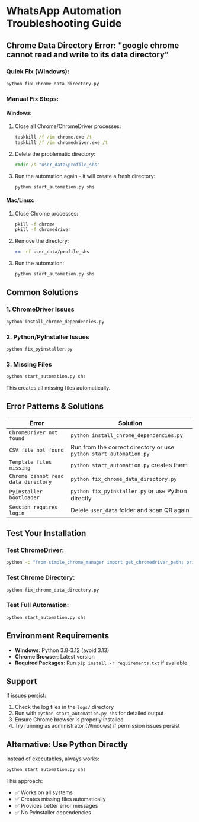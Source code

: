 # WhatsApp Automation Troubleshooting Guide

## Chrome Data Directory Error: "google chrome cannot read and write to its data directory"

### Quick Fix (Windows):
```bash
python fix_chrome_data_directory.py
```

### Manual Fix Steps:

#### Windows:
1. Close all Chrome/ChromeDriver processes:
   ```cmd
   taskkill /f /im chrome.exe /t
   taskkill /f /im chromedriver.exe /t
   ```

2. Delete the problematic directory:
   ```cmd
   rmdir /s "user_data\profile_shs"
   ```

3. Run the automation again - it will create a fresh directory:
   ```cmd
   python start_automation.py shs
   ```

#### Mac/Linux:
1. Close Chrome processes:
   ```bash
   pkill -f chrome
   pkill -f chromedriver
   ```

2. Remove the directory:
   ```bash
   rm -rf user_data/profile_shs
   ```

3. Run the automation:
   ```bash
   python start_automation.py shs
   ```

## Common Solutions

### 1. ChromeDriver Issues
```bash
python install_chrome_dependencies.py
```

### 2. Python/PyInstaller Issues
```bash
python fix_pyinstaller.py
```

### 3. Missing Files
```bash
python start_automation.py shs
```
This creates all missing files automatically.

## Error Patterns & Solutions

| Error | Solution |
|-------|----------|
| `ChromeDriver not found` | `python install_chrome_dependencies.py` |
| `CSV file not found` | Run from the correct directory or use `python start_automation.py` |
| `Template files missing` | `python start_automation.py` creates them |
| `Chrome cannot read data directory` | `python fix_chrome_data_directory.py` |
| `PyInstaller bootloader` | `python fix_pyinstaller.py` or use Python directly |
| `Session requires login` | Delete `user_data` folder and scan QR again |

## Test Your Installation

### Test ChromeDriver:
```bash
python -c "from simple_chrome_manager import get_chromedriver_path; print(get_chromedriver_path())"
```

### Test Chrome Directory:
```bash
python fix_chrome_data_directory.py
```

### Test Full Automation:
```bash
python start_automation.py shs
```

## Environment Requirements

- **Windows**: Python 3.8-3.12 (avoid 3.13)
- **Chrome Browser**: Latest version
- **Required Packages**: Run `pip install -r requirements.txt` if available

## Support

If issues persist:
1. Check the log files in the `logs/` directory
2. Run with `python start_automation.py shs` for detailed output
3. Ensure Chrome browser is properly installed
4. Try running as administrator (Windows) if permission issues persist

## Alternative: Use Python Directly

Instead of executables, always works:
```bash
python start_automation.py shs
```

This approach:
- ✅ Works on all systems
- ✅ Creates missing files automatically
- ✅ Provides better error messages
- ✅ No PyInstaller dependencies